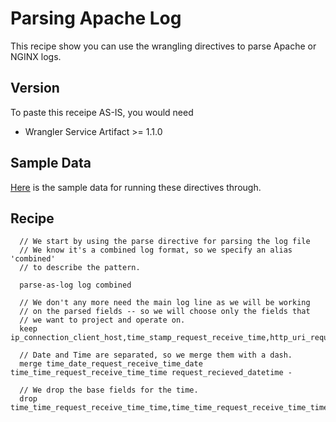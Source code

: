 # Parsing Apache Log

This recipe show you can use the wrangling directives to parse Apache or NGINX logs.

## Version
To paste this receipe AS-IS, you would need

* Wrangler Service Artifact >= 1.1.0

## Sample Data

[Here](sample/apache-combined-logs.log) is the sample data for running these directives through.

## Recipe
```
  // We start by using the parse directive for parsing the log file
  // We know it's a combined log format, so we specify an alias 'combined'
  // to describe the pattern.

  parse-as-log log combined

  // We don't any more need the main log line as we will be working
  // on the parsed fields -- so we will choose only the fields that
  // we want to project and operate on.
  keep ip_connection_client_host,time_stamp_request_receive_time,http_uri_request_referer,http_useragent_request_user_agent,http_path_request_referer_path,http_protocol_request_referer_protocol,time_date_request_receive_time_date,time_time_request_receive_time_time,bytes_response_body_bytes
  
  // Date and Time are separated, so we merge them with a dash.
  merge time_date_request_receive_time_date time_time_request_receive_time_time request_recieved_datetime -

  // We drop the base fields for the time.
  drop time_time_request_receive_time_time,time_time_request_receive_time_time

```